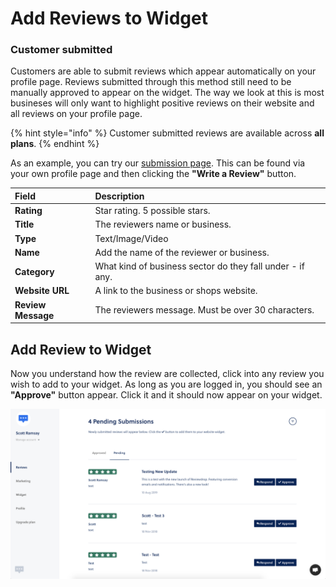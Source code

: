 # Add Reviews to Widget

### Customer submitted

Customers are able to submit reviews which appear automatically on your profile page. Reviews submitted through this method still need to be manually approved to appear on the widget. The way we look at this is most busineses will only want to highlight positive reviews on their website and all reviews on your profile page.

{% hint style="info" %}
Customer submitted reviews are available across **all plans**.
{% endhint %}

As an example, you can try our [submission page](https://reviewdrop.io/review/reviewdrop/submit). This can be found via your own profile page and then clicking the **"Write a Review"** button.

| Field | Description |
| :--- | :--- |
| **Rating** | Star rating. 5 possible stars. |
| **Title** | The reviewers name or business. |
| **Type** | Text/Image/Video |
|  **Name** | Add the name of the reviewer or business. |
| **Category** | What kind of business sector do they fall under - if any. |
| **Website URL** | A link to the business or shops website. |
| **Review Message** | The reviewers message. Must be over 30 characters. |

## Add Review to Widget

Now you understand how the review are collected, click into any review you wish to add to your widget. As long as you are logged in, you should see an **"Approve"** button appear. Click it and it should now appear on your widget.

![](../.gitbook/assets/screenshot-2019-08-11-at-09.34.14.png)

